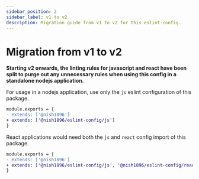 ```yaml
---
sidebar_position: 2
sidebar_label: v1 to v2
description: Migration guide from v1 to v2 for this eslint-config.
---
```


# Migration from v1 to v2

**Starting v2 onwards, the linting rules for javascript and react have been split to purge out any unnecessary rules when using this config in a standalone nodejs application.** 

For usage in a nodejs application, use only the `js` eslint configuration of this package. 

```diff
module.exports = {
- extends: ['@nish1896']
+ extends: ['@nish1896/eslint-config/js']
}
```

React applications would need both the `js` and `react` config import of this package.
```diff
module.exports = {
- extends: ['@nish1896']
+ extends: ['@nish1896/eslint-config/js', '@nish1896/eslint-config/react']
}
```
